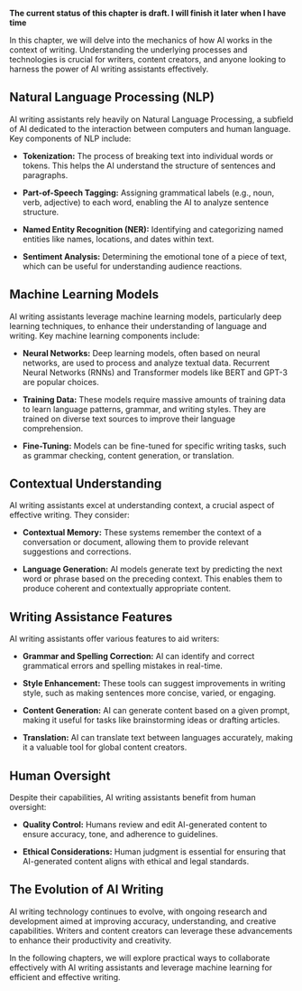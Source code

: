 **The current status of this chapter is draft. I will finish it later when I have time**

In this chapter, we will delve into the mechanics of how AI works in the context of writing. Understanding the underlying processes and technologies is crucial for writers, content creators, and anyone looking to harness the power of AI writing assistants effectively.

Natural Language Processing (NLP)
---------------------------------

AI writing assistants rely heavily on Natural Language Processing, a subfield of AI dedicated to the interaction between computers and human language. Key components of NLP include:

* **Tokenization:** The process of breaking text into individual words or tokens. This helps the AI understand the structure of sentences and paragraphs.

* **Part-of-Speech Tagging:** Assigning grammatical labels (e.g., noun, verb, adjective) to each word, enabling the AI to analyze sentence structure.

* **Named Entity Recognition (NER):** Identifying and categorizing named entities like names, locations, and dates within text.

* **Sentiment Analysis:** Determining the emotional tone of a piece of text, which can be useful for understanding audience reactions.

Machine Learning Models
-----------------------

AI writing assistants leverage machine learning models, particularly deep learning techniques, to enhance their understanding of language and writing. Key machine learning components include:

* **Neural Networks:** Deep learning models, often based on neural networks, are used to process and analyze textual data. Recurrent Neural Networks (RNNs) and Transformer models like BERT and GPT-3 are popular choices.

* **Training Data:** These models require massive amounts of training data to learn language patterns, grammar, and writing styles. They are trained on diverse text sources to improve their language comprehension.

* **Fine-Tuning:** Models can be fine-tuned for specific writing tasks, such as grammar checking, content generation, or translation.

Contextual Understanding
------------------------

AI writing assistants excel at understanding context, a crucial aspect of effective writing. They consider:

* **Contextual Memory:** These systems remember the context of a conversation or document, allowing them to provide relevant suggestions and corrections.

* **Language Generation:** AI models generate text by predicting the next word or phrase based on the preceding context. This enables them to produce coherent and contextually appropriate content.

Writing Assistance Features
---------------------------

AI writing assistants offer various features to aid writers:

* **Grammar and Spelling Correction:** AI can identify and correct grammatical errors and spelling mistakes in real-time.

* **Style Enhancement:** These tools can suggest improvements in writing style, such as making sentences more concise, varied, or engaging.

* **Content Generation:** AI can generate content based on a given prompt, making it useful for tasks like brainstorming ideas or drafting articles.

* **Translation:** AI can translate text between languages accurately, making it a valuable tool for global content creators.

Human Oversight
---------------

Despite their capabilities, AI writing assistants benefit from human oversight:

* **Quality Control:** Humans review and edit AI-generated content to ensure accuracy, tone, and adherence to guidelines.

* **Ethical Considerations:** Human judgment is essential for ensuring that AI-generated content aligns with ethical and legal standards.

The Evolution of AI Writing
---------------------------

AI writing technology continues to evolve, with ongoing research and development aimed at improving accuracy, understanding, and creative capabilities. Writers and content creators can leverage these advancements to enhance their productivity and creativity.

In the following chapters, we will explore practical ways to collaborate effectively with AI writing assistants and leverage machine learning for efficient and effective writing.

